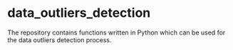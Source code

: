# data_outliers_detection
The repository contains functions written in Python which can be used for the data outliers detection process.
